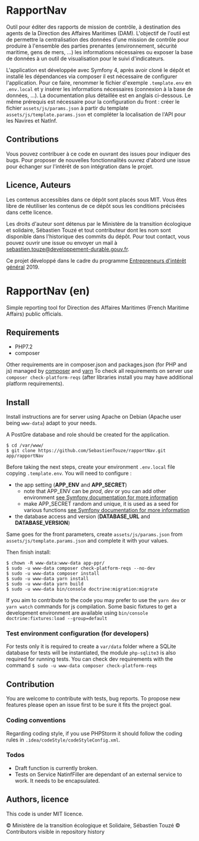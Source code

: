 # RapportNav

Outil pour éditer des rapports de mission de contrôle, à destination des agents de la Direction des Affaires Maritimes (DAM). 
L'objectif de l'outil est de permettre la centralisation des données d'une mission de contrôle pour produire à l'ensemble des parties prenantes (environnement, sécurité maritime, gens de mers, ...) les informations nécessaires ou exposer la base de données à un outil de visualisation pour le suivi d'indicateurs. 

L'application est développée avec Symfony 4, après avoir cloné le dépôt et installé les dépendances via composer il est nécessaire de configurer l'application. 
Pour ce faire, renommer le fichier d'exemple `.template.env` en `.env.local`  et y insérer les informations nécessaires (connexion à la base de données, ...). 
La documentation plus détaillée est en anglais ci-dessous. 
Le même prérequis est nécessaire pour la configuration du front : créer le fichier `assets/js/params.json` à partir du template `assets/js/template.params.json` et compléter la localisation de l'API pour les Navires et NatInf.  

## Contributions
Vous pouvez contribuer à ce code en ouvrant des issues pour indiquer des bugs. 
Pour proposer de nouvelles fonctionnalités ouvrez d'abord une issue pour échanger sur l'intérêt de son intégration dans le projet.

## Licence, Auteurs

Les contenus accessibles dans ce dépôt sont placés sous MIT. Vous êtes libre de réutiliser les contenus de ce dépôt sous les conditions précisées dans cette licence.

Les droits d'auteur sont détenus par le Ministère de la transition écologique et solidaire, Sébastien Touzé et tout contributeur dont les nom sont disponible dans l'historique des commits du dépôt. 
Pour tout contact, vous pouvez ouvrir une issue ou envoyer un mail à [sebastien.touze@developpement-durable.gouv.fr](mailto:sebastien.touze@developpement-durable.gouv.fr). 

Ce projet développé dans le cadre du programme [Entrepreneurs d'intérêt général](https://entrepreneur-interet-general.etalab.gouv.fr/) 2019. 

# RapportNav (en) 

Simple reporting tool for Direction des Affaires Maritimes (French Maritime Affairs) public officials. 

## Requirements

* PHP7.2
* composer

Other requirements are in composer.json and packages.json (for PHP and js) managed by [composer](https://getcomposer.org/) and [yarn](https://yarnpkg.com/)
To check all requirements on server use `composer check-platform-reqs` (after libraries install you may have additional platform requirements).

## Install

Install instructions are for server using Apache on Debian (Apache user being `www-data`) adapt to your needs.

A PostGre database and role should be created for the application. 

```(bash)
$ cd /var/www/
$ git clone https://github.com/SebastienTouze/rapportNav.git app/rapportNav
```
Before taking the next steps, create your environment `.env.local` file copying `.template.env`. 
You will need to configure : 
* the app setting (**APP_ENV** and **APP_SECRET**)
  * note that APP_ENV can be *prod*, *dev* or you can add other environment [see Symfony documentation for more information](https://symfony.com/doc/current/configuration.html#configuration-environments)
  * make APP_SECRET random and unique, it is used as a seed for various functions [see Symfony documentation for more information](https://symfony.com/doc/current/reference/configuration/framework.html#secret)
* the database access and version (**DATABASE_URL** and **DATABASE_VERSION**)

Same goes for the front parameters, create  `assets/js/params.json` from  `assets/js/template.params.json` and complete it with your values. 

Then finish install: 

```(bash)
$ chown -R www-data:www-data app-ppr/
$ sudo -u www-data composer check-platform-reqs --no-dev
$ sudo -u www-data composer install
$ sudo -u www-data yarn install
$ sudo -u www-data yarn build
$ sudo -u www-data bin/console doctrine:migration:migrate
```

If you aim to contribute to the code you may prefer to use the `yarn dev` or `yarn watch` commands for js compilation. 
Some basic fixtures to get a development environment are available using `bin/console doctrine:fixtures:load --group=default`

### Test environment configuration (for developers)

For tests only it is required to create a `var/data` folder where a SQLite database for tests will be instantiated, the module `php-sqlite3` is also required for running tests. 
You can check dev requirements with the command `$ sudo -u www-data composer check-platform-reqs`

## Contribution 

You are welcome to contribute with tests, bug reports. 
To propose new features please open an issue first to be sure it fits the project goal.

### Coding conventions

Regarding coding style, if you use PHPStorm it should follow the coding rules in `.idea/codeStyle/codeStyleConfig.xml`. 

### Todos

* Draft function is currently broken. 
* Tests on Service NatinfFiller are dependant of an external service to work. It needs to be encapsulated. 

## Authors, licence

This code is under MIT licence. 

© Ministère de la transition écologique et Solidaire, Sébastien Touzé
© Contributors visible in repository history

